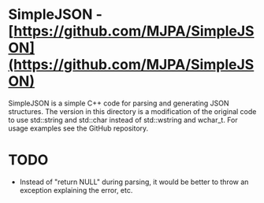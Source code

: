 # SimpleJSON - [https://github.com/MJPA/SimpleJSON](https://github.com/MJPA/SimpleJSON)

SimpleJSON is a simple C++ code for parsing and generating JSON structures. The version in this directory is a modification of the original code to use std::string and std::char instead of std::wstring and wchar_t. For usage examples see the GitHub repository.

# TODO
 
* Instead of "return NULL" during parsing, it would be better to throw an exception explaining the error, etc.